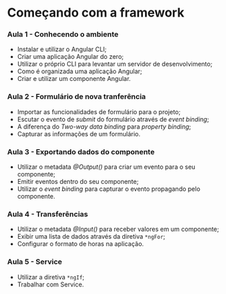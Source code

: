 # Começando com a framework

### Aula 1 - Conhecendo o ambiente

- Instalar e utilizar o Angular CLI;
- Criar uma aplicação Angular do zero;
- Utilizar o próprio CLI para levantar um servidor de desenvolvimento;
- Como é organizada uma aplicação Angular;
- Criar e utilizar um componente Angular.

### Aula 2 - Formulário de nova tranferência

- Importar as funcionalidades de formulário para o projeto;
- Escutar o evento de _submit_ do formulário através de _event binding_;
- A diferença do _Two-way data binding_ para _property binding_;
- Capturar as informações de um formulário.

### Aula 3 - Exportando dados do componente

- Utilizar o metadata _@Output()_ para criar um evento para o seu componente;
- Emitir eventos dentro do seu componente;
- Utilizar o _event binding_ para capturar o evento propagando pelo componente.

### Aula 4 - Transferências

- Utilizar o metadata _@Input()_ para receber valores em um componente;
- Exibir uma lista de dados através da diretiva `*ngFor`;
- Configurar o formato de horas na aplicação.

### Aula 5 - Service

- Utilizar a diretiva `*ngIf`;
- Trabalhar com Service.
